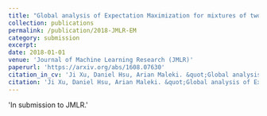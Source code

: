 ```yaml
---
title: "Global analysis of Expectation Maximization for mixtures of two Gaussians: symmetric and asymmetric cases."
collection: publications
permalink: /publication/2018-JMLR-EM
category: submission
excerpt:
date: 2018-01-01
venue: 'Journal of Machine Learning Research (JMLR)'
paperurl: 'https://arxiv.org/abs/1608.07630'
citation_in_cv: 'Ji Xu, Daniel Hsu, Arian Maleki. &quot;Global analysis of Expectation Maximization for mixtures of two Gaussians: symmetric and asymmetric cases.&quot;  <i> In submission to Journal of Machine Learning Research (JMLR) </i>, 2018.'
citation: 'Ji Xu, Daniel Hsu, Arian Maleki. &quot;Global analysis of Expectation Maximization for mixtures of two Gaussians: symmetric and asymmetric cases.&quot;  <i> In submission to Journal of Machine Learning Research (JMLR) </i>, 2018.'
---
```

'In submission to JMLR.'
